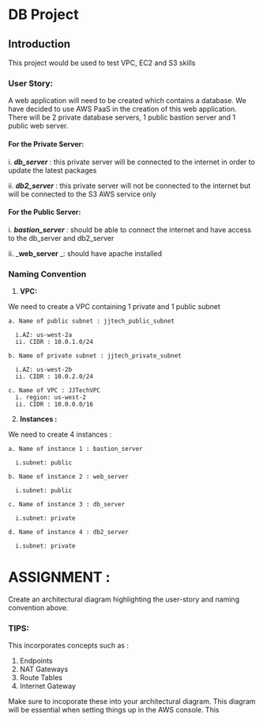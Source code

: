 # DB Project

## Introduction

This project would be used to test VPC, EC2 and S3 skills

### User Story:

A web application will need to be created which contains a database. We have decided to use AWS PaaS in the creation of this web application. 
There will be 2 private database servers, 1 public bastion server and 1 public web server.

#### For the Private Server:

  i. _**db_server**_ : this private server will be connected to the internet in order to update the latest packages

  ii. _**db2_server**_ : this private server will not be connected to the internet but will be connected to the S3 AWS service only
  
  
 
 #### For the Public Server:
 
  i. _**bastion_server**_ : should be able to connect the internet and have access to the db_server and db2_server
  
  ii. _**web_server** _: should have apache installed


### **Naming Convention**

1) **VPC:**

 We need to create a VPC containing 1 private and 1 public subnet 

    a. Name of public subnet : jjtech_public_subnet
    
      i.AZ: us-west-2a
      ii. CIDR : 10.0.1.0/24
      
    b. Name of private subnet : jjtech_private_subnet
    
      i.AZ: us-west-2b
      ii. CIDR : 10.0.2.0/24
      
    c. Name of VPC : JJTechVPC 
      i. region: us-west-2
      ii. CIDR : 10.0.0.0/16

2) **Instances :**

 We need to create 4 instances :

    a. Name of instance 1 : bastion_server
    
      i.subnet: public
      
    b. Name of instance 2 : web_server
    
      i.subnet: public
      
    c. Name of instance 3 : db_server
    
      i.subnet: private
      
    d. Name of instance 4 : db2_server
    
      i.subnet: private
      
  







# ASSIGNMENT :
Create an architectural diagram highlighting the user-story and naming convention above.  

### TIPS: 
This incorporates concepts such as :
  1) Endpoints
  2) NAT Gateways
  3) Route Tables
  4) Internet Gateway 

Make sure to incoporate these into your architectural diagram. This diagram will be essential when setting things up in the AWS console.
This 
